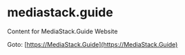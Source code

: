 # mediastack.guide
Content for MediaStack.Guide Website

Goto: [https://MediaStack.Guide](https://MediaStack.Guide)